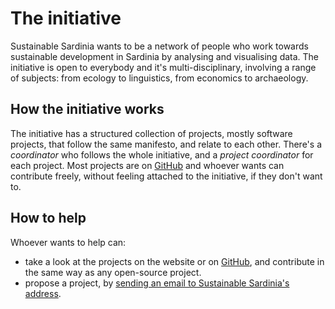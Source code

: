 The initiative
==============

Sustainable Sardinia wants to be a network of people who work towards
sustainable development in Sardinia by analysing and visualising data. The
initiative is open to everybody and it's multi-disciplinary, involving a range
of subjects: from ecology to linguistics, from economics to archaeology.

How the initiative works
------------------------

The initiative has a structured collection of projects, mostly software
projects, that follow the same manifesto, and relate to each other. There's a
*coordinator* who follows the whole initiative, and a *project coordinator* for
each project. Most projects are on
[GitHub](https://github.com/sustainablesardinia) and whoever wants can
contribute freely, without feeling attached to the initiative, if they don't
want to.

How to help
-----------

Whoever wants to help can:
* take a look at the projects on the website or on 
  [GitHub](https://github.com/sustainablesardinia), and contribute in the
  same way as any open-source project.
* propose a project, by [sending an email to Sustainable Sardinia's
  address](mailto:sustsainablesardinia@mail.com).